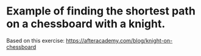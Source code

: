 # Example of finding the shortest path on a chessboard with a knight.

Based on this exercise: https://afteracademy.com/blog/knight-on-chessboard
